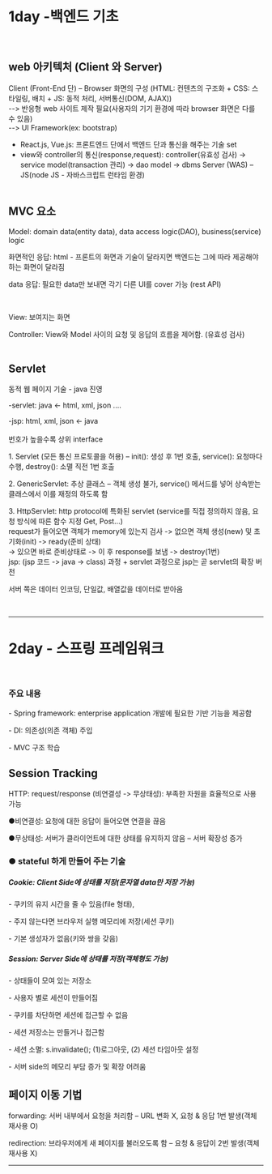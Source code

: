 # 1day -백엔드 기초
<br/>
<h2>web 아키텍처 (Client 와 Server)</h2>
Client (Front-End 단) – Browser 화면의 구성 (HTML: 컨텐츠의 구조화 + CSS: 스타일링, 배치 + JS: 동적 처리, 서버통신(DOM, AJAX)) 
<br>
--> 반응형 web 사이트 제작 필요(사용자의 기기 환경에 따라 browser 화면은 다를 수 있음) 
<br>--> UI Framework(ex: bootstrap)

- React.js, Vue.js: 프론트엔드 단에서 백엔드 단과 통신을 해주는 기술 set
- view와 controller의 통신(response,request):
controller(유효성 검사) -> service model(transaction 관리) -> dao model -> dbms
Server (WAS) – JS(node JS - 자바스크립트 런타임 환경) <br><br>

<h2>MVC 요소</h2>
<p>Model: domain data(entity data), data access logic(DAO), business(service) logic</p>
<p>화면적인 응답: html - 프론트의 화면과 기술이 달라지면 백엔드는 그에 따라 제공해야 하는 화면이 달라짐
<p>data 응답: 필요한 data만 보내면 각기 다른 UI를 cover 가능 (rest API)</p><br>
<p>View: 보여지는 화면
<p>Controller: View와 Model 사이의 요청 및 응답의 흐름을 제어함. (유효성 검사)
<br><br>
  
<h2>Servlet</h2>
동적 웹 페이지 기술 - java 진영<br>
<p>-servlet: java <- html, xml, json ....
<p>-jsp: html, xml, json <- java 
<br><br>
번호가 높을수록 상위 interface
<p>1. Servlet (모든 통신 프로토콜을 허용)
– init(): 생성 후 1번 호출, service(): 요청마다 수행, destroy(): 소멸 직전 1번 호출<br>
<p>2. GenericServlet: 추상 클래스 – 객체 생성 불가, service() 메서드를 넣어 상속받는 클래스에서 이를 재정의 하도록 함
<p>3. HttpServlet: http protocol에 특화된 servlet (service를 직접 정의하지 않음, 요청 방식에 따른 함수 지정 Get, Post...)

<br>
request가 들어오면 객체가 memory에 있는지 검사 -> 없으면 객체 생성(new) 및 초기화(init) -> ready(준비 상태)
<br> -> 있으면 바로 준비상태로 -> 이 후 response를 보냄 -> destroy(1번) <br>
jsp: (jsp 코드 -> java -> class) 과정 + servlet 과정으로 jsp는 곧 servlet의 확장 버전

서버 쪽은 데이터 인코딩, 단일값, 배열값을 데이터로 받아옴

<br><hr>
# 2day - 스프링 프레임워크
<br/>
<h3>주요 내용</h3>
<p>- Spring framework: enterprise application 개발에 필요한 기반 기능을 제공함
<p>- DI: 의존성(의존 객체) 주입
<p>- MVC 구조 학습
<br>
<h2>Session Tracking</h2>
HTTP: request/response (비연결성 -> 무상태성): 부족한 자원을 효율적으로 사용 가능
<p>●비연결성: 요청에 대한 응답이 들어오면 연결을 끊음
<p>●무상태성: 서버가 클라이언트에 대한 상태를 유지하지 않음 – 서버 확장성 증가

<h3>●	stateful 하게 만들어 주는 기술</h3>
<h5>Cookie: Client Side에 상태를 저장(문자열 data만 저장 가능)</h5>
<p>-	쿠키의 유지 시간을 줄 수 있음(file 형태), 
<p>-	주지 않는다면 브라우저 실행 메모리에 저장(세션 쿠키)
<p>-	기본 생성자가 없음(키와 쌍을 갖음)

<h5>Session: Server Side에 상태를 저장(객체형도 가능)</h5>
<p>- 상태들이 모여 있는 저장소
<p>-	사용자 별로 세션이 만들어짐
<p>-	쿠키를 차단하면 세션에 접근할 수 없음
<p>-	세션 저장소는 만들거나 접근함
<p>-	세션 소멸: s.invalidate(); (1)로그아웃, (2) 세션 타임아웃 설정
<p>-	서버 side의 메모리 부담 증가 및 확장 어려움
<br>
<h2>페이지 이동 기법</h2>
<p><a>forwarding:</a> 서버 내부에서 요청을 처리함 – URL 변화 X, 요청 & 응답 1번 발생(객체 재사용 O)
<p><a>redirection:</a> 브라우저에게 새 페이지를 불러오도록 함 – 요청 & 응답이 2번 발생(객체 재사용 X)
<br><hr>

